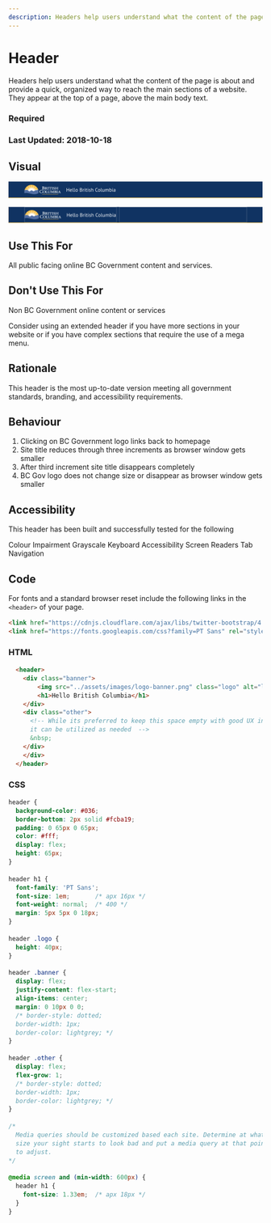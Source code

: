 ```yaml
---
description: Headers help users understand what the content of the page is about and provides a quick, organized way to reach the main sections of a website.
---
```

# Header

Headers help users understand what the content of the page is about and provide a quick, organized way to reach the main sections of a website. They appear at the top of a page, above the main body text.

### Required
### Last Updated: 2018-10-18

## Visual

![Screenshot][screenshot]

![Screenshot with Illustration][screenshot-with-outline]

## Use This For

All public facing online BC Government content and services.

## Don't Use This For

Non BC Government online content or services

Consider using an extended header if you have more sections in your website or if you have complex sections that require the use of a mega menu.

## Rationale

This header is the most up-to-date version meeting all government standards, branding, and accessibility requirements.

## Behaviour

1. Clicking on BC Government logo links back to homepage
2. Site title reduces through three increments as browser window gets smaller
3. After third increment site title disappears completely
4. BC Gov logo does not change size or disappear as browser window gets smaller

## Accessibility

This header has been built and successfully tested for the following

Colour Impairment
Grayscale
Keyboard Accessibility
Screen Readers
Tab Navigation

## Code

For fonts and a standard browser reset include the following links in the `<header>` of your page.

```html
<link href="https://cdnjs.cloudflare.com/ajax/libs/twitter-bootstrap/4.1.3/css/bootstrap-reboot.min.css" rel="stylesheet">
<link href="https://fonts.googleapis.com/css?family=PT Sans" rel="stylesheet">
```

### HTML

```html
  <header>
    <div class="banner">
        <img src="../assets/images/logo-banner.png" class="logo" alt="logo" />
        <h1>Hello British Columbia</h1>
    </div>
    <div class="other">
      <!-- While its preferred to keep this space empty with good UX in mind
      it can be utilized as needed  -->
      &nbsp;
    </div>
    </div>
  </header>
```
    
### CSS

```css
header {
  background-color: #036;
  border-bottom: 2px solid #fcba19;
  padding: 0 65px 0 65px;
  color: #fff;
  display: flex;
  height: 65px;
}

header h1 {
  font-family: 'PT Sans';
  font-size: 1em;       /* apx 16px */
  font-weight: normal;  /* 400 */
  margin: 5px 5px 0 18px;
}

header .logo {
  height: 40px;
}

header .banner {
  display: flex;
  justify-content: flex-start;
  align-items: center;
  margin: 0 10px 0 0;
  /* border-style: dotted;
  border-width: 1px;
  border-color: lightgrey; */
}

header .other {
  display: flex;
  flex-grow: 1;
  /* border-style: dotted;
  border-width: 1px;
  border-color: lightgrey; */
}

/*
  Media queries should be customized based each site. Determine at what
  size your sight starts to look bad and put a media query at that point
  to adjust.
*/

@media screen and (min-width: 600px) {
  header h1 {
    font-size: 1.33em;  /* apx 18px */
  }
}
```

[screenshot]: images/header.png "Screenshot"

[screenshot-with-outline]: images/header-with-illustrations.png "Screenshot With Illustration"